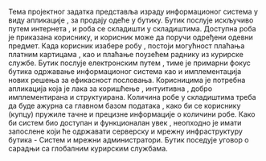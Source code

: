Тема пројектног задатка представља израду информационог система у виду апликације , за продају одеће у бутику. Бутик послује искључиво путем интернета , и роба се складишти у складиштима.  Доступна роба је приказана кориснику, и корисник може да поручи одређени одевни предмет. Када корисник изабере робу , постоји могућност плаћања платним картицама , као и плаћање поузећем раднику из курирске службе. Бутик послује електронским путем , тиме је примарни фокус бутика одржавање информационог система као и имплементација нових решења за ефикасност пословања. Корисницима је потребна апликација која је лака за коришћење , интуитивна , добро имплементирана  и структуирана. Количина робе у складиштима треба да буде ажурна са главном базом података , како би се кориснику (купцу) пружиле тачне и прецизне информације о количини робе. Како би систем био доступан и функционалан увек , неопходно је имати запослене који ће одржавати серверску и мрежну инфраструктуру бутика - Систем и мрежни администратори. Бутик поседује уговор о сарадњи са глобалним курирским службама.
